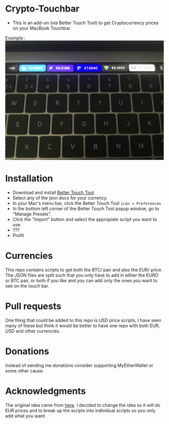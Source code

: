 # Crypto-Touchbar

* This is an add-on (via Better Touch Tool) to get Cryptocurrency prices on your MacBook Touchbar

Example : ![screenshot](https://github.com/FlashGordon95/Crypto-Touchbar/blob/master/example.JPG)
# Installation

- Download and install [Better Touch Tool](https://www.boastr.net/downloads/).
- Select any of the json docs for your currency.
- In your Mac's menu bar, click the Better Touch Tool `icon > Preferences`
- In the bottom left corner of the Better Touch Tool popup window, go to "Manage Presets".
- Click the "Import" button and select the appropiate script you want to use. 
- ???
- Profit

# Currencies
This repo contains scripts to get both the BTC/<Coin> pair and also the EUR/<coin> price. 
The JSON files are split such that you only have to add in either the EURO or BTC pair, or both if you like and you can add only the ones you want to see on the touch bar.

# Pull requests
One thing that could be added to this repo is USD price scripts, I have seen many of these but think it would be better to have one repo with both EUR, USD and other currencies. 

# Donations
Instead of sending me donations consider supporting MyEtherWallet or some other cause.

# Acknowledgments
The original idea came from [here](https://steemit.com/neo/@awesomemo/get-the-latest-price-of-neo-on-your-macbook-touchbar).
I decided to change the idea so it will do EUR prices and to break up the scripts into individual scripts so you only add what you want. 


